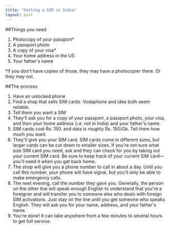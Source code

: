 ```yaml
---
title: "Getting a SIM in India"
layout: post
---
```


##Things you need
1. Photocopy of your passport*
2. A passport photo
3. A copy of your visa*
4. Your home address in the US
5. Your father's name

*if you don't have copies of those, they may have a photocopier there. Or they may not.

##The process
1. Have an unlocked phone
2. Find a shop that sells SIM cards. Vodaphone and idea both seem reliable.
3. Tell them you want a SIM
4. They'll ask you for a copy of your passport, a passport photo,  your visa, and then your home address (i.e. not in India) and your father's name.
5. SIM cards cost Rs. 150. and data is roughly Rs. 150/Gb. Tell them how much you want.
6. They'll give you your SIM card. SIM cards come in different sizes, but larger cards can be cut down to smaller sizes. If you're not sure what size SIM card you need, ask and they can check for you by taking out your current SIM card. Be sure to keep track of your current SIM card—you'll need it when you get back home.
7. The shop will give you a phone number to call in about a day. Until you call this number, your phone will have signal, but you'll only be able to make emergency calls.
8. The next evening, call the number they gave you. Generally, the person on the other line will speak enough English to understand that you're a foreigner and will transfer you to someone else who deals with foreign SIM activations. Just stay on the line until you get someone who speaks English.  They will ask you for your name, address, and your father's name.
9. You're done! It can take anywhere from a few minutes to several hours to get full service.
